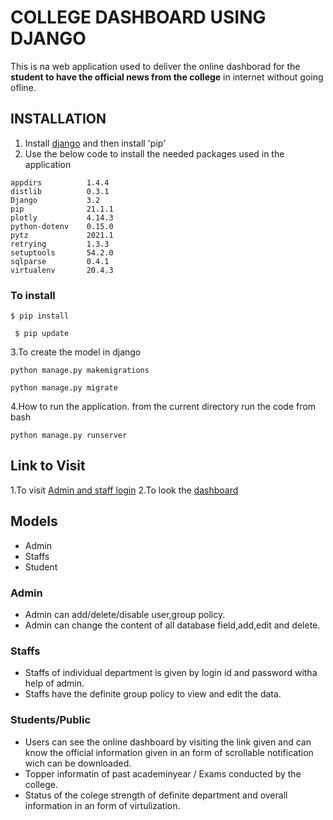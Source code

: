 # COLLEGE DASHBOARD USING DJANGO
This is na web application used to deliver the online dashborad for the **student to have the official news from the college** in internet without going ofline.

## INSTALLATION
1. Install [django](https://www.djangoproject.com/download/) and then install 'pip'
2. Use the below code to install the needed packages used in the application
```
appdirs          1.4.4
distlib          0.3.1
Django           3.2
pip              21.1.1
plotly           4.14.3
python-dotenv    0.15.0
pytz             2021.1
retrying         1.3.3
setuptools       54.2.0
sqlparse         0.4.1
virtualenv       20.4.3
```
### To install
```
$ pip install
```
```
 $ pip update
```
3.To create the model in django
```
python manage.py makemigrations
```

``` 
python manage.py migrate
```
4.How to run the application. from the current directory run the code from bash
```
python manage.py runserver
```
## Link to Visit
1.To visit [Admin and staff login](http://127.0.0.1:8000/admin)
2.To look the [dashboard](http://127.0.0.1:8000/) 

## Models 
- Admin
- Staffs
- Student 

### Admin
- Admin can add/delete/disable user,group policy.
- Admin can change the content of all database field,add,edit and delete.

### Staffs
- Staffs of individual department is given by login id and password witha help of admin.
- Staffs have the definite group policy to view and edit the data.

### Students/Public
- Users can see the online dashboard by visiting the link given and can know the official information given in an form of scrollable notification wich can be downloaded.
- Topper informatin of past academinyear / Exams conducted by the college.
- Status of the colege strength of definite department and overall information in an form of virtulization.
